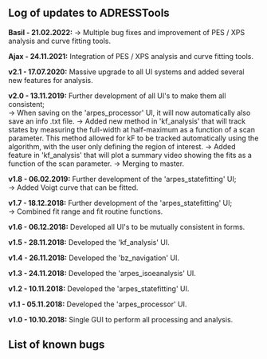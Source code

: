 ## Log of updates to ADRESSTools
**Basil - 21.02.2022:** 
-> Multiple bug fixes and improvement of PES / XPS analysis and curve fitting tools.

**Ajax - 24.11.2021:** Integration of PES / XPS analysis and curve fitting tools.

**v2.1 - 17.07.2020:** Massive upgrade to all UI systems and added several new features for analysis.

**v2.0 - 13.11.2019:** Further development of all UI's to make them all consistent;  
-> When saving on the 'arpes_processor' UI, it will now automatically also save an info .txt file.
-> Added new method in 'kf_analysis' that will track states by measuring the full-width at half-maximum as a function of a scan parameter. This method allowed for kF to be tracked automatically using the algorithm, with the user only defining the region of interest.
-> Added feature in 'kf_analysis' that will plot a summary video showing the fits as a function of the scan parameter.
-> Merging to master.

**v1.8 - 06.02.2019:** Further development of the 'arpes_statefitting' UI;  
	-> Added Voigt curve that can be fitted.

**v1.7 - 18.12.2018:** Further development of the 'arpes_statefitting' UI;  
	-> Combined fit range and fit routine functions.

**v1.6 - 06.12.2018:** Developed all UI's to be mutually consistent in forms.

**v1.5 - 28.11.2018:** Developed the 'kf_analysis' UI.

**v1.4 - 26.11.2018:** Developed the 'bz_navigation' UI.

**v1.3 - 24.11.2018:** Developed the 'arpes_isoeanalysis' UI.

**v1.2 - 10.11.2018:** Developed the 'arpes_statefitting' UI.

**v1.1 - 05.11.2018:** Developed the 'arpes_processor' UI.

**v1.0 - 10.10.2018:** Single GUI to perform all processing and analysis.

## List of known bugs
